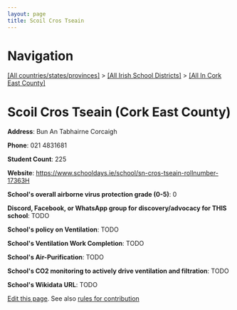 ```yaml
---
layout: page
title: Scoil Cros Tseain
---
```

# Navigation

[[All countries/states/provinces]](../../..) > [[All Irish School Districts]](../..) > [[All In Cork East County]](..)

# Scoil Cros Tseain (Cork East County)

**Address**: Bun An Tabhairne Corcaigh

**Phone**: 021 4831681

**Student Count**: 225

**Website**: <https://www.schooldays.ie/school/sn-cros-tseain-rollnumber-17363H>

**School's overall airborne virus protection grade (0-5)**: 0

**Discord, Facebook, or WhatsApp group for discovery/advocacy for THIS school**: TODO

**School's policy on Ventilation**: TODO

**School's Ventilation Work Completion**: TODO

**School's Air-Purification**: TODO

**School's CO2 monitoring to actively drive ventilation and filtration**: TODO

**School's Wikidata URL**: TODO


[Edit this page](https://github.com/ventilate-schools/Ireland/edit/main/./Cork_East_County/Scoil_Cros_Tseain.md). See also [rules for contribution](../../../contribution-rules/)